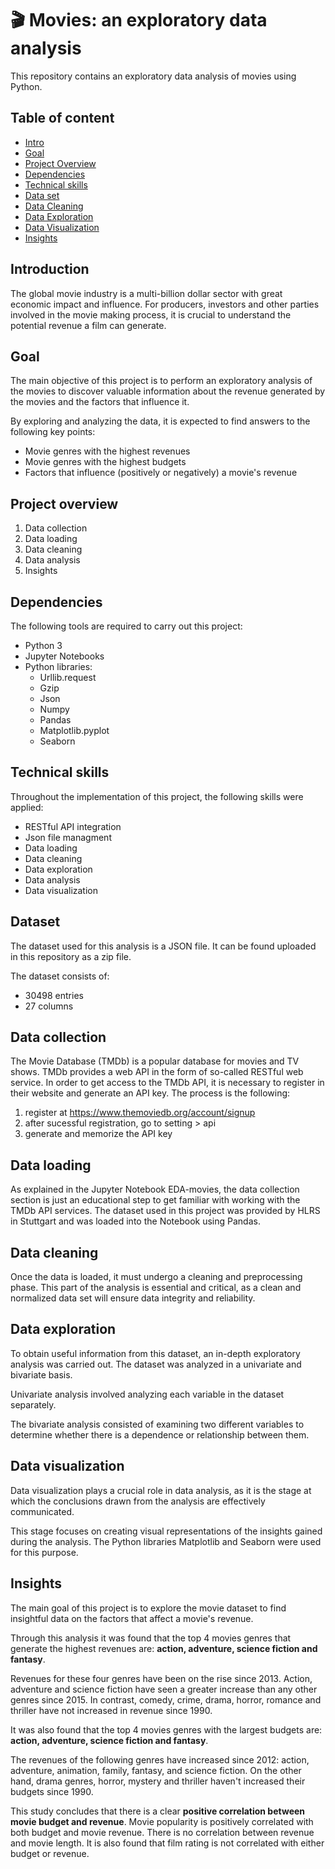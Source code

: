 # 🎬 Movies: an exploratory data analysis

This repository contains an exploratory data analysis of movies using Python. 

## Table of content
 - [Intro](https://github.com/herrerovir/Python-exploratory-data-analysis-movies/blob/main/README.md#Introduction)
 - [Goal](https://github.com/herrerovir/Python-exploratory-data-analysis-movies/blob/main/README.md#Goal)
 - [Project Overview](https://github.com/herrerovir/Python-exploratory-data-analysis-movies/blob/main/README.md#Project-Overview)
 - [Dependencies](https://github.com/herrerovir/Python-exploratory-data-analysis-movies/blob/main/README.md#Dependencies)
 - [Technical skills](https://github.com/herrerovir/Python-exploratory-data-analysis-movies/blob/main/README.md#Technical-skills)
 - [Data set](https://github.com/herrerovir/Python-exploratory-data-analysis-movies/blob/main/README.md#Data-set)
 - [Data Cleaning](https://github.com/herrerovir/Python-exploratory-data-analysis-movies/blob/main/README.md#Data-cleaning)
 - [Data Exploration](https://github.com/herrerovir/Python-exploratory-data-analysis-movies/blob/main/README.md#Data-exploration)
 - [Data Visualization](https://github.com/herrerovir/Python-exploratory-data-analysis-movies/blob/main/README.md#Data-visualization)
 - [Insights](https://github.com/herrerovir/Python-exploratory-data-analysis-movies/blob/main/README.md#Insights)

## Introduction
The global movie industry is a multi-billion dollar sector with great economic impact and influence. For producers, investors and other parties involved in the movie making process, it is crucial to understand the potential revenue a film can generate.

## Goal
The main objective of this project is to perform an exploratory analysis of the movies to discover valuable information about the revenue generated by the movies and the factors that influence it. 

By exploring and analyzing the data, it is expected to find answers to the following key points:

* Movie genres with the highest revenues
* Movie genres with the highest budgets
* Factors that influence (positively or negatively) a movie's revenue

## Project overview
1. Data collection
2. Data loading
2. Data cleaning
4. Data analysis
5. Insights

## Dependencies
The following tools are required to carry out this project:

* Python 3
* Jupyter Notebooks
* Python libraries: 
    - Urllib.request
    - Gzip
    - Json
    - Numpy
    - Pandas
    - Matplotlib.pyplot
    - Seaborn

## Technical skills
Throughout the implementation of this project, the following skills were applied: 

* RESTful API integration
* Json file managment
* Data loading
* Data cleaning
* Data exploration
* Data analysis
* Data visualization

## Dataset
The dataset used for this analysis is a JSON file. It can be found uploaded in this repository as a zip file.

The dataset consists of:
* 30498 entries
* 27 columns

## Data collection
The Movie Database (TMDb) is a popular database for movies and TV shows. TMDb provides a web API in the form of so-called RESTful web service. In order to get access to the TMDb API, it is necessary to register in their website and generate an API key. The process is the following:

1. register at https://www.themoviedb.org/account/signup
2. after sucessful registration, go to setting > api
3. generate and memorize the API key

## Data loading
As explained in the Jupyter Notebook EDA-movies, the data collection section is just an educational step to get familiar with working with the TMDb API services. 
The dataset used in this project was provided by HLRS in Stuttgart and was loaded into the Notebook using Pandas. 

## Data cleaning
Once the data is loaded, it must undergo a cleaning and preprocessing phase. This part of the analysis is essential and critical, as a clean and normalized data set will ensure data integrity and reliability. 

## Data exploration
To obtain useful information from this dataset, an in-depth exploratory analysis was carried out. The dataset was analyzed in a univariate and bivariate basis.

Univariate analysis involved analyzing each variable in the dataset separately.

The bivariate analysis consisted of examining two different variables to determine whether there is a dependence or relationship between them.

## Data visualization
Data visualization plays a crucial role in data analysis, as it is the stage at which the conclusions drawn from the analysis are effectively communicated.

This stage focuses on creating visual representations of the insights gained during the analysis. The Python libraries Matplotlib and Seaborn were used for this purpose.

## Insights
The main goal of this project is to explore the movie dataset to find insightful data on the factors that affect a movie's revenue.

Through this analysis it was found that the top 4 movies genres that generate the highest revenues are: **action, adventure, science fiction and fantasy**.

Revenues for these four genres have been on the rise since 2013. Action, adventure and science fiction have seen a greater increase than any other genres since 2015. In contrast, comedy, crime, drama, horror, romance and thriller have not increased in revenue since 1990.

It was also found that the top 4 movies genres with the largest budgets are: **action, adventure, science fiction and fantasy**.

The revenues of the following genres have increased since 2012: action, adventure, animation, family, fantasy, and science fiction. On the other hand, drama genres, horror, mystery and thriller haven't increased their budgets since 1990.

This study concludes that there is a clear **positive correlation between movie budget and revenue**. Movie popularity is positively correlated with both budget and movie revenue. There is no correlation between revenue and movie length. It is also found that film rating is not correlated with either budget or revenue.

